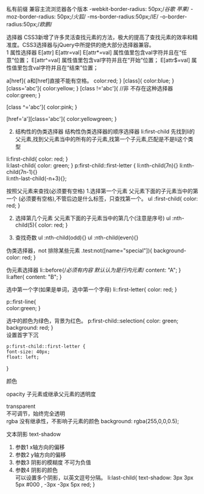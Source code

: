 私有前缀
兼容主流浏览器各个版本
    -webkit-border-radius: 50px;/*谷歌 苹果*/
    -moz-border-radius: 50px;/*火狐*/
    -ms-border-radius:50px;/*IE*/
    -o-border-radius:50px;/*欧鹏*/  
                           
选择器
CSS3新增了许多灵活查找元素的方法，极大的提高了查找元素的效率和精准度。CSS3选择器与jQuery中所提供的绝大部分选择器兼容。            
1 属性选择器
E[attr] 
E[attr=val] 
E[attr*=val] 属性值里包含val字符并且在“任意”位置；
E[attr^=val] 属性值里包含val字符并且在“开始”位置；
E[attr$=val] 属性值里包含val字符并且在“结束”位置；
                       
a[href]{         a和[href]直接不能有空格。
      color:red;
}
[class]{
     color:blue;
}
[class='abc']{
        color:yellow;
}
 [class !='abc']{     //非  不存在这种选择器
       color:green;
}
    
 [class ^='abc']{
         color:pink;
}
    
[href='a'][class='abc']{
        color:yellowgreen;
 }                          
                         
2.  结构性的伪类选择器
结构性伪类选择器的顺序选择器
li:first-child
先找到li的父元素,找到父元素当中的所有的子元素,找第一个子元素,匹配是不是li这个类型                          

  li:first-child{
    color: red;
  }   
  li:last-child{
      color: green;
    } 
    p:first-child::first-letter {
    li:nth-child(7n){} 
    li:nth-child(7n-1){}  
    li:nth-last-child(-n+3){};                  
                              
按照父元素来查找(必须要有空格)
1.选择第一个元素 
父元素下面的子元素当中的第一个 (必须要有空格),不管后边是什么标签，只查找第一个。
ul :first-child{
     color: red;
}

2. 选择第几个元素
 父元素下面的子元素当中的第几个(注意是序号)
    ul :nth-child(5){
    color: red;
  }                       
                          
3. 查找奇数 
ul :nth-child(odd){} 
ul :nth-child(even){}                                            
                         
伪类选择器，not
   排除某些元素
.test:not([name="special"]){
   background-color: red;
}                           
                         
伪元素选择器
li::before{/*必须有内容 默认认为是行内元素*/
  content: "A";
}
li:after{
  content: "B";
}                                                   

选中第一个字(如果是单词，选中第一个字母)
li::first-letter{
      color: red;
}                                                

p::first-line{  
         color:green;
  }                     
                           
选中的颜色为绿色，背景为红色。
p:first-child::selection{
      color: green;
      background: red;
}                                                  
设置首字下沉 

    p:first-child::first-letter {
    font-size: 40px;
    float: left;
  }                      
                         
颜色

opacity 
子元素或继承父元素的透明度                   
                              
transparent  
不可调节，始终完全透明                         
rgba 
没有继承性，不影响子元素的颜色
background: rgba(255,0,0,0.5);                          
                              
文本阴影  text-shadow
1. 参数1  x轴方向的偏移
2. 参数2  y轴方向的偏移
3. 参数3  阴影的模糊度   不可为负值
4. 参数4  阴影的颜色                             
可以设置多个阴影，以英文逗号分隔。 
li:last-child{
    text-shadow:  3px 3px 5px #000 , -3px -3px 5px red;
}                                            